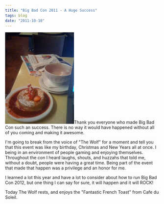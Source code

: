 ```yaml
---
title: "Big Bad Con 2011 - A Huge Success"
tags: blog
date: "2011-10-10"
---
```


[![](/images/SF-003-225x300.jpg "French toast and Hot Chocolate")](http://www.bigbadcon.com/wp-content/uploads/2011/10/SF-003.jpg)Thank you everyone who made Big Bad Con such an success. There is no way it would have happened without all of you coming and making it awesome.

I'm going to break from the voice of "The Wolf" for a moment and tell you that this event was like my birthday, Christmas and New Years all at once. I being in an environment of people gaming and enjoying themselves. Throughout the con I heard laughs, shouts, and huzzahs that told me, without a doubt, people were having a great time. Being part of the event that made that happen was a privilege and an honor for me.

I learned a lot this year and have a lot to consider about how to run Big Bad Con 2012, but one thing I can say for sure, it will happen and it will ROCK!

Today The Wolf rests, and enjoys the "Fantastic French Toast" from Cafe du Soleil.

